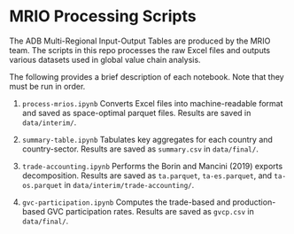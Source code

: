 # MRIO Processing Scripts

The ADB Multi-Regional Input-Output Tables are produced by the MRIO team. The scripts in this repo processes the raw Excel files and outputs various datasets used in global value chain analysis. 

The following provides a brief description of each notebook. Note that they must be run in order.

1. `process-mrios.ipynb`
Converts Excel files into machine-readable format and saved as space-optimal parquet files. Results are saved in `data/interim/`.

1. `summary-table.ipynb`
Tabulates key aggregates for each country and country-sector. Results are saved as `summary.csv` in `data/final/`.

1. `trade-accounting.ipynb`
Performs the Borin and Mancini (2019) exports decomposition. Results are saved as `ta.parquet`, `ta-es.parquet`, and `ta-os.parquet` in `data/interim/trade-accounting/`.

1. `gvc-participation.ipynb`
Computes the trade-based and production-based GVC participation rates. Results are saved as `gvcp.csv` in `data/final/`.